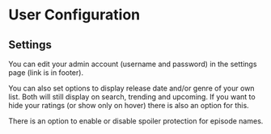 # User Configuration

## Settings

You can edit your admin account (username and password) in the settings page (link is in footer).

You can also set options to display release date and/or genre of your own list. Both will still display on search, trending and upcoming. If you want to hide your ratings (or show only on hover) there is also an option for this.

There is an option to enable or disable spoiler protection for episode names.
